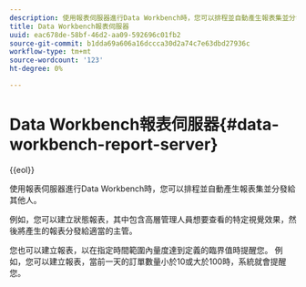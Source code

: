 ```yaml
---
description: 使用報表伺服器進行Data Workbench時，您可以排程並自動產生報表集並分發給其他人。
title: Data Workbench報表伺服器
uuid: eac678de-58bf-46d2-aa09-592696c01fb2
source-git-commit: b1dda69a606a16dccca30d2a74c7e63dbd27936c
workflow-type: tm+mt
source-wordcount: '123'
ht-degree: 0%

---
```



# Data Workbench報表伺服器{#data-workbench-report-server}

{{eol}}

使用報表伺服器進行Data Workbench時，您可以排程並自動產生報表集並分發給其他人。

例如，您可以建立狀態報表，其中包含高層管理人員想要查看的特定視覺效果，然後將產生的報表分發給適當的主管。

您也可以建立報表，以在指定時間範圍內量度達到定義的臨界值時提醒您。 例如，您可以建立報表，當前一天的訂單數量小於10或大於100時，系統就會提醒您。
